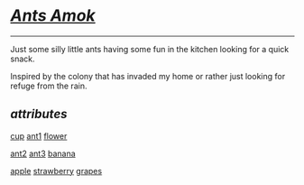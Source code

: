 # ***[Ants Amok](https://skfb.ly/6J8Ys)***
------------------------------------------------------------
Just some silly little ants having some fun in the kitchen looking for a quick snack. 

Inspired by the colony that has invaded my home or rather just looking for refuge from the rain.

*attributes*
------------------------------------------------------------
[cup](https://poly.google.com/view/ebogCkuItmO) [ant1](https://poly.google.com/view/2YvCk4p0xdH) [flower](https://poly.google.com/view/eydI4__jXpi)

[ant2](https://poly.google.com/view/7v2EF8dZgtA) [ant3](https://poly.google.com/view/90PJjBye5ZC) [banana](https://poly.google.com/view/2GM0SoFqf9c)

[apple](https://poly.google.com/view/5hRReRDr0v4) [strawberry](https://poly.google.com/view/caHYgkd5At4) [grapes](https://poly.google.com/view/ek6Azqlrpv_)

